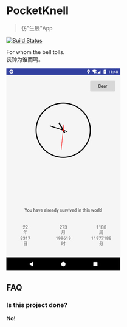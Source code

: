 # PocketKnell

> 仿"生辰"App


[![Build Status](https://www.travis-ci.org/PocketX/PocketKnell.svg?branch=master)](https://www.travis-ci.org/PocketX/PocketKnell)

For whom the bell tolls.<br/>
丧钟为谁而鸣。

![丧钟为谁而鸣](./img/knell.jpg)

## FAQ

### Is this project done?

**No!**
